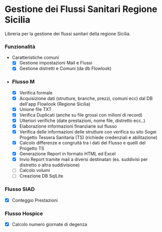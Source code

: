 # Gestione dei Flussi Sanitari Regione Sicilia

 Libreria per la gestione dei flussi sanitari della regione Sicilia.


### Funzionalità
- Caratteristiche comuni
  - [x] Gestione impostazioni Mail e Flussi
  - [x] Gestione distretti e Comuni (da db Flowlook)
- ### Flusso M
  - [x] Verifica formale
  - [x] Acquisizione dati (strutture, branche, prezzi, comuni ecc) dal DB dell'app Flowlook (Regione Sicilia)
  - [x] Unione file TXT
  - [x] Verifica Duplicati (anche su file grossi con milioni di record)
  - [x] Ulteriori verifiche (date prestazioni, nome file, distretto ecc..)
  - [x] Elaborazione informazioni finanziarie sul flusso
  - [x] Verifica delle informazioni delle strutture con verifica su sito Sogei Progetto Tessera Sanitaria (TS) (richiede credenziali e abilitazione)
  - [x] Calcolo differenze e congruità tra i dati del Flusso e quelli del Progetto TS
  - [x] Generazione Report in formato HTML ed Excel
  - [x] Invio Report tramite mail a diversi destinatari (es. suddivisi per distretto o altra suddivisione)
  - [ ] Calcolo volumi
  - [ ] Creazione DB SqlLite
### Flusso SIAD
  - [x] Conteggio Prestazioni
### Flusso Hospice
  - [x] Calcolo numero giornate di degenza
